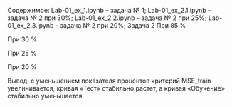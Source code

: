 Содержимое:
Lab-01_ex_1.ipynb – задача № 1;
Lab-01_ex_2.1.ipynb – задача № 2 при 30%;
Lab-01_ex_2.2.ipynb – задача № 2 при 25%;
Lab-01_ex_2.3.ipynb – задача № 2 при 20%;
Задача 2
При 85 %
 
 
При 30 %
 
 
При 25 %
 
 
При 20 %
 
 
Вывод: с уменьшением показателя процентов критерий MSE_train увеличивается, кривая «Тест» стабильно растет, а кривая «Обучение» стабильно уменьшается.
